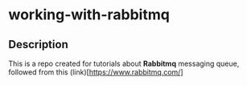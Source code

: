 # working-with-rabbitmq

## Description

This is a repo created for tutorials about **Rabbitmq** messaging queue, followed from this (link)[https://www.rabbitmq.com/] 
